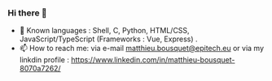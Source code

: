 ### Hi there 👋

- 🌱 Known languages : Shell, C, Python, HTML/CSS, JavaScript/TypeScript (Frameworks : Vue, Express) .
- 📫 How to reach me: via e-mail matthieu.bousquet@epitech.eu or via my linkdin profile : https://www.linkedin.com/in/matthieu-bousquet-8070a7262/

